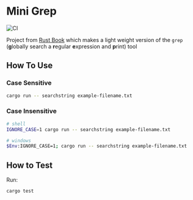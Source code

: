 # Mini Grep

![CI](https://github.com/vbetsun/minigrep/workflows/CI/badge.svg)

Project from [Rust Book](https://doc.rust-lang.org/book/ch12-00-an-io-project.html) which makes a light weight version of the `grep` (**g**lobally search a **r**egular **e**xpression and **p**rint) tool

## How To Use

### Case Sensitive
```sh
cargo run -- searchstring example-filename.txt
```

### Case Insensitive

```sh
# shell
IGNORE_CASE=1 cargo run -- searchstring example-filename.txt

# windows
$Env:IGNORE_CASE=1; cargo run -- searchstring example-filename.txt
```

## How to Test

Run:

```sh
cargo test
```
